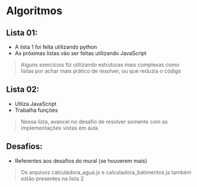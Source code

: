 # Algoritmos
## Lista 01:
* A lista 1 foi feita utilizando python 
* As próximas listas vão ser feitas utilizando JavaScript
> Alguns exercícios fiz utilizando estruturas mais complexas como listas por achar mais prático de resolver, ou que reduzia o código

## Lista 02:
* Utliza JavaScript
* Trabalha funções
> Nessa lista, avancei no desafio de resolver somente com as implementações vistas em aula

## Desafios:
* Referentes aos desafios do mural (se houverem mais)
> Os arquivos calculadora_agua.js e calculadora_batimentos.js também estão presentes na lista 2
